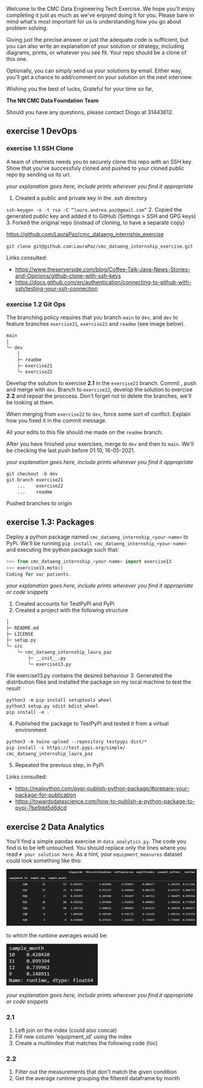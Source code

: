 Welcome to the CMC Data Engineering Tech Exercise. We hope you'll enjoy completing it just as much as we've enjoyed doing it for you. Please bare in mind what's most important for us is understanding how you go about problem solving.

Giving just the precise answer or just the adequate code is sufficient, but you can also write an explanation of your solution or strategy, including diagrams, prints, or whatever you see fit. Your repo should be a clone of this one.

Optionally, you can simply send us your solutions by email. Either way, you'll get a chance to add/comment on your solution on the next interview.


Wishing you the best of lucks,
Grateful for your time so far,

**The NN CMC Data Foundation Team**


Should you have any questions, please contact Diogo at 31443612.

## exercise 1 DevOps
### exercise 1.1 SSH Clone

A team of chemists needs you to securely clone this repo with an SSH key. Show that you've successfuly cloned and pushed to your cloned public repo by sending us its url. 

*your explanation goes here, include prints wherever you find it appropriate*
1. Created a public and private key in the .ssh directory

`ssh-keygen -o -t rsa -C “laura.andrea.paz@gmail.com”`
2. Copied the generated public key and added it to GitHub (Settings > SSH and GPG keys)
3. Forked the original repo (instead of cloning, to have a separate copy)

https://github.com/LauraPaz/cmc_dataeng_internship_exercise

`git clone git@github.com:LauraPaz/cmc_dataeng_internship_exercise.git`

Links consulted:
* https://www.theserverside.com/blog/Coffee-Talk-Java-News-Stories-and-Opinions/github-clone-with-ssh-keys
* https://docs.github.com/en/authentication/connecting-to-github-with-ssh/testing-your-ssh-connection

### exercise 1.2 Git Ops

The branching policy requires that you branch ``main`` to `dev`, and `dev` to feature branches `exercise21`, `exercise22` and `readme` (see image below).

```
main
│
╰─ dev
    │
    ├─ readme
    ├─ exercise21
    ╰─ exercise22
```

Develop the solution to exercise **2.1** in the ``exercise21`` branch. Commit , push and merge with `dev`. Branch to `exercise22`, develop the solution to exercise **2.2** and repeat the proccess. Don't forget not to delete the branches, we'll be looking at them.

When merging from `exercise22` to `dev`, force some sort of conflict. Explain how you fixed it in the commit message. 

All your edits to this file should me made on the `readme` branch.

After you have finished your exercises, merge to `dev` and then to `main`. We'll be checking the last push before 01:10, 16-05-2021.

*your explanation goes here, include prints wherever you find it appropriate*
```
git checkout -b dev
git branch exercise21
    ...    exercise22
    ...    readme
```
Pushed branches to origin
## exercise 1.3: Packages

Deploy a python package named `cmc_dataeng_internship_<your-name>` to PyPi. We'll be running `pip install cmc_dataeng_internship_<your-name>` and executing the python package such that:

```python
>>> from cmc_dataeng_internship_<your-name> import exercise13
>>> exercise13.moto()
Coding for our patients.
```

*your explanation goes here, include prints wherever you find it appropriate or code snippets*
1. Created accounts for TestPyPi and PyPi
2. Created a project with the following structure
```
│
├─ README.md
├─ LICENSE
├─ setup.py
╰─ src
    ╰─ cmc_dataeng_internship_laura_paz
        ├─ __init__.py
        ╰─ exercise13.py
```
File exercise13.py contains the desired behaviour
3. Generated the distribution files and installed the package on my local machine to test the result
```
python3 -m pip install setuptools wheel
python3 setup.py sdist bdist_wheel
pip install -e .
```
4. Published the package to TestPyPi and tested it from a virtual environment
```
python3 -m twine upload --repository testpypi dist/*
pip install -i https://test.pypi.org/simple/ cmc_dataeng_internship_laura_paz
```
5. Repeated the previous step, in PyPi

Links consulted:
* https://realpython.com/pypi-publish-python-package/#prepare-your-package-for-publication
* https://towardsdatascience.com/how-to-publish-a-python-package-to-pypi-7be9dd5d6dcd
## exercise 2 Data Analytics
 You'll find a simple pandas exercise in `data_analytics.py`. The code you find is to be left untouched. You should replace only the lines where you read `# your solution here`. As a hint, your `equipment_measures` dataset could look something like this:

 ![alt text](public/equipment_measurements.png)
 
 to which the runtime averages would be:
 
 ![alt text](public/runtime_average.png)

 *your explanation goes here, include prints wherever you find it appropriate or code snippets*
### 2.1
1. Left join on the index (could also concat)
2. Fill new column 'equipment_id' using the index
3. Create a multiindex that matches the following code (loc)
### 2.2
1. Filter out the measurements that don't match the given condition
2. Get the average runtime grouping the filtered dataframe by month